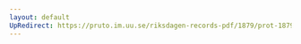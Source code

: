 ```yaml
---
layout: default
UpRedirect: https://pruto.im.uu.se/riksdagen-records-pdf/1879/prot-1879--ak--042/prot-1879--ak--042_045.pdf
---
```

